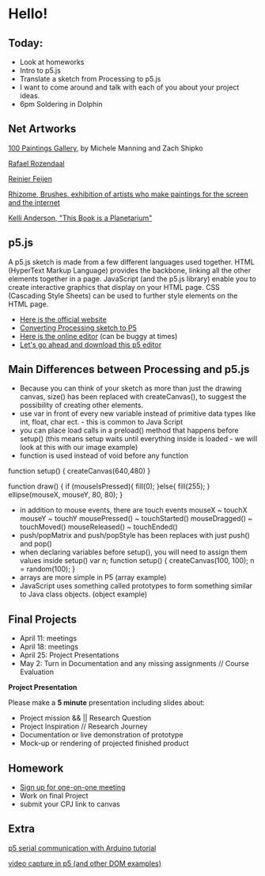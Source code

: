 # Hello!

## Today:
- Look at homeworks
- Intro to p5.js
- Translate a sketch from Processing to p5.js
- I want to come around and talk with each of you about your project ideas.
- 6pm Soldering in Dolphin

## Net Artworks

[100 Paintings Gallery](http://www.100paintings.gallery/?#), by Michele Manning and Zach Shipko

[Rafael Rozendaal](http://www.newrafael.com/websites)

[Reinier Feijen](http://www.boxofchocolates.nl/)

[Rhizome, Brushes, exhibition of artists who make paintings for the screen and the internet](http://rhizome.org/editorial/2015/sep/3/brushes/)

[Kelli Anderson, "This Book is a Planetarium"](https://kellianderson.com/blog/2017/10/03/this-book-is-a-planetarium/)

## p5.js

A p5.js sketch is made from a few different languages used together. HTML (HyperText Markup Language) provides the backbone, linking all the other elements together in a page. JavaScript (and the p5.js library) enable you to create interactive graphics that display on your HTML page. CSS (Cascading Style Sheets) can be used to further style elements on the HTML page.
- [Here is the official website](https://p5js.org/)
- [Converting Processing sketch to P5](https://github.com/processing/p5.js/wiki/Processing-transition)
- [Here is the online editor](http://alpha.editor.p5js.org/) (can be buggy at times)
- [Let's go ahead and download this p5 editor](https://github.com/processing/p5.js-editor/releases)

## Main Differences between Processing and p5.js

- Because you can think of your sketch as more than just the drawing canvas, size() has been replaced with createCanvas(), to suggest the possibility of creating other elements.
- use var in front of every new variable instead of primitive data types like int, float, char ect. - this is common to Java Script
- you can place load calls in a preload() method that happens before setup() (this means setup waits until everything inside is loaded - we will look at this with our image example)
- function is used instead of void before any function

function setup() {
createCanvas(640,480)
}

function draw() {
  if (mouseIsPressed){
  	fill(0);
  }else{
  	fill(255);
  }
  ellipse(mouseX, mouseY, 80, 80);
}

- in addition to mouse events, there are touch events
  mouseX ~ touchX
  mouseY ~ touchY
  mousePressed() ~ touchStarted()
  mouseDragged() ~ touchMoved()
  mouseReleased() ~ touchEnded()
- push/popMatrix and push/popStyle has been replaces with just push() and pop()
- when declaring variables before setup(), you will need to assign them values inside setup()
var n;
function setup() {
  createCanvas(100, 100);
  n = random(100);
}
- arrays are more simple in P5 (array example)
- JavaScript uses something called prototypes to form something similar to Java class objects. (object example)

## Final Projects

- April 11: meetings
- April 18: meetings
- April 25: Project Presentations
- May 2:  Turn in Documentation and any missing assignments // Course Evaluation

**Project Presentation**

Please make a **5 minute** presentation including slides about:
- Project mission && || Research Question
- Project Inspiration // Research Journey
- Documentation or live demonstration of prototype
- Mock-up or rendering of projected finished product

## Homework

- [Sign up for one-on-one meeting](https://docs.google.com/spreadsheets/d/1KeVIo481UTgfeNius0EuRNPB6uGh0IQJC4guDjfdMg4/edit?usp=sharing)
- Work on final Project
- submit your CPJ link to canvas

## Extra

[p5 serial communication with Arduino tutorial](https://itp.nyu.edu/physcomp/labs/labs-serial-communication/lab-serial-input-to-the-p5-js-ide/#Program_P5js_to_list_the_available_serial_ports)

[video capture in p5 (and other DOM examples)](https://p5js.org/examples/dom-video-capture.html)
